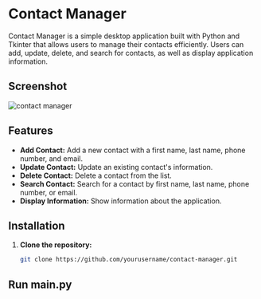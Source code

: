 # Contact Manager

Contact Manager is a simple desktop application built with Python and Tkinter that allows users to manage their contacts efficiently. Users can add, update, delete, and search for contacts, as well as display application information.

##  Screenshot
![contact manager](https://github.com/adermgram/PRODIGY_SD_03/assets/123532318/13654101-4a3b-46ac-933f-092cb3b32539)


## Features

- **Add Contact:** Add a new contact with a first name, last name, phone number, and email.
- **Update Contact:** Update an existing contact's information.
- **Delete Contact:** Delete a contact from the list.
- **Search Contact:** Search for a contact by first name, last name, phone number, or email.
- **Display Information:** Show information about the application.

## Installation

1. **Clone the repository:**
   ```bash
   git clone https://github.com/yourusername/contact-manager.git
   ```

## Run main.py

